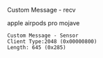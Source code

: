 Custom Message - recv

apple airpods pro
mojave

```
Custom Message - Sensor
Client Type:2048 (0x00000800)
Length: 645 (0x285)
```
